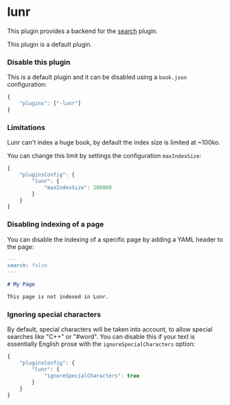# lunr

This plugin provides a backend for the [search](https://github.com/GitbookIO/plugin-search) plugin.

This plugin is a default plugin.

### Disable this plugin

This is a default plugin and it can be disabled using a `book.json` configuration:

```js
{
    "plugins": ["-lunr"]
}
```

### Limitations

Lunr can't index a huge book, by default the index size is limited at ~100ko.

You can change this limit by settings the configuration `maxIndexSize`:

```js
{
    "pluginsConfig": {
        "lunr": {
            "maxIndexSize": 200000
        }
    }
}
```

### Disabling indexing of a page

You can disable the indexing of a specific page by adding a YAML header to the page:

```md
---
search: false
---

# My Page

This page is not indexed in Lunr.
```

### Ignoring special characters

By default, special characters will be taken into account, to allow special searches like "C++" or "#word". You can disable this if your text is essentially English prose with the `ignoreSpecialCharacters` option:


```js
{
    "pluginsConfig": {
        "lunr": {
            "ignoreSpecialCharacters": true
        }
    }
}
```
